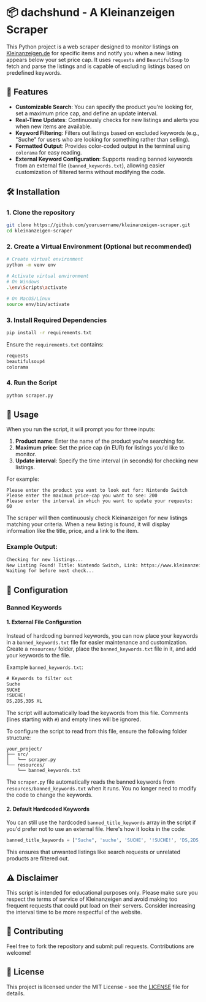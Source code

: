 # 📦 dachshund - A Kleinanzeigen Scraper

This Python project is a web scraper designed to monitor listings on [Kleinanzeigen.de](https://www.kleinanzeigen.de/) for specific items and notify you when a new listing appears below your set price cap. It uses `requests` and `BeautifulSoup` to fetch and parse the listings and is capable of excluding listings based on predefined keywords.

## 🚀 Features

- **Customizable Search**: You can specify the product you're looking for, set a maximum price cap, and define an update interval.
- **Real-Time Updates**: Continuously checks for new listings and alerts you when new items are available.
- **Keyword Filtering**: Filters out listings based on excluded keywords (e.g., "Suche" for users who are looking for something rather than selling).
- **Formatted Output**: Provides color-coded output in the terminal using `colorama` for easy reading.
- **External Keyword Configuration**: Supports reading banned keywords from an external file (`banned_keywords.txt`), allowing easier customization of filtered terms without modifying the code.

## 🛠️ Installation

### 1. Clone the repository

```bash
git clone https://github.com/yourusername/kleinanzeigen-scraper.git
cd kleinanzeigen-scraper
```

### 2. Create a Virtual Environment (Optional but recommended)

```bash
# Create virtual environment
python -m venv env

# Activate virtual environment
# On Windows
.\env\Scripts\activate

# On MacOS/Linux
source env/bin/activate
```

### 3. Install Required Dependencies

```bash
pip install -r requirements.txt
```

Ensure the `requirements.txt` contains:

```txt
requests
beautifulsoup4
colorama
```

### 4. Run the Script

```bash
python scraper.py
```

## 🔧 Usage

When you run the script, it will prompt you for three inputs:

1. **Product name**: Enter the name of the product you're searching for.
2. **Maximum price**: Set the price cap (in EUR) for listings you'd like to monitor.
3. **Update interval**: Specify the time interval (in seconds) for checking new listings.

For example:
```
Please enter the product you want to look out for: Nintendo Switch
Please enter the maximum price-cap you want to see: 200
Please enter the interval in which you want to update your requests: 60
```

The scraper will then continuously check Kleinanzeigen for new listings matching your criteria. When a new listing is found, it will display information like the title, price, and a link to the item.

### Example Output:

```bash
Checking for new listings...
New Listing Found! Title: Nintendo Switch, Link: https://www.kleinanzeigen.de/Nintendo-Switch/12345, Price: 180€
Waiting for before next check...
```

## 📝 Configuration

### Banned Keywords

#### 1. External File Configuration

Instead of hardcoding banned keywords, you can now place your keywords in a `banned_keywords.txt` file for easier maintenance and customization. Create a `resources/` folder, place the `banned_keywords.txt` file in it, and add your keywords to the file.

Example `banned_keywords.txt`:

```txt
# Keywords to filter out
Suche
SUCHE
!SUCHE!
DS,2DS,3DS XL
```

The script will automatically load the keywords from this file. Comments (lines starting with `#`) and empty lines will be ignored.

To configure the script to read from this file, ensure the following folder structure:

```
your_project/
├── src/
│   └── scraper.py
└── resources/
    └── banned_keywords.txt
```

The `scraper.py` file automatically reads the banned keywords from `resources/banned_keywords.txt` when it runs. You no longer need to modify the code to change the keywords.

#### 2. Default Hardcoded Keywords

You can still use the hardcoded `banned_title_keywords` array in the script if you'd prefer not to use an external file. Here's how it looks in the code:

```python
banned_title_keywords = ["Suche", 'suche', 'SUCHE', '!SUCHE!', 'DS,2DS,3DS XL']
```

This ensures that unwanted listings like search requests or unrelated products are filtered out.

## ⚠️ Disclaimer

This script is intended for educational purposes only. Please make sure you respect the terms of service of Kleinanzeigen and avoid making too frequent requests that could put load on their servers. Consider increasing the interval time to be more respectful of the website.

## 🤝 Contributing

Feel free to fork the repository and submit pull requests. Contributions are welcome!

## 📄 License

This project is licensed under the MIT License - see the [LICENSE](LICENSE) file for details.
